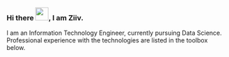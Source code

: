 ### Hi there <img src="https://raw.githubusercontent.com/MartinHeinz/MartinHeinz/master/wave.gif" width="30px">, I am Ziiv.

I am an Information Technology Engineer, currently pursuing Data Science. Professional experience with the technologies are listed in the toolbox below.


<!--
**Ziiv-git/Ziiv-git** is a ✨ _special_ ✨ repository because its `README.md` (this file) appears on your GitHub profile.



Here are some ideas to get you started:
- I’m currently learning Data Science through moocs and self-study.
- 👯 I’m looking to collaborate on ...
- 🤔 I’m looking for help with ...
- 💬 Ask me about ...
- 📫 How to reach me: ...
- 😄 Pronouns: ...
- ⚡ Fun fact: ...


- 🔭 I’m currently working on ...

-->

